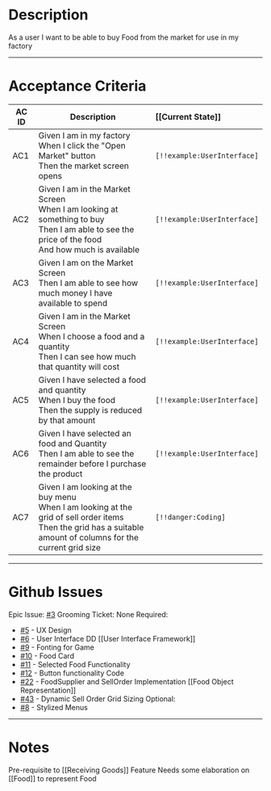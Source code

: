 # Description
As a user I want to be able to buy Food from the market for use in my factory

---
# Acceptance Criteria

| AC ID | Description                                                                                                                                                         | [[Current State]]               |
| ----- | ------------------------------------------------------------------------------------------------------------------------------------------------------------------- | :------------------------------ |
| AC1   | Given I am in my factory<br>When I click the "Open Market" button<br>Then the market screen opens                                                                   | `[!!example:UserInterface]`<br> |
| AC2   | Given I am in the Market Screen<br>When I am looking at something to buy<br>Then I am able to see the price of the food<br>And how much is available                | `[!!example:UserInterface]`     |
| AC3   | Given I am on the Market Screen<br>Then I am able to see how much money I have available to spend                                                                   | `[!!example:UserInterface]`     |
| AC4   | Given I am in the Market Screen<br>When I choose a food and a quantity<br>Then I can see how much that quantity will cost                                           | `[!!example:UserInterface]`     |
| AC5   | Given I have selected a food and quantity<br>When I buy the food<br>Then the supply is reduced by that amount                                                       | `[!!example:UserInterface]`     |
| AC6   | Given I have selected an food and Quantity<br>Then I am able to see the remainder before I purchase the product                                                     | `[!!example:UserInterface]`     |
| AC7   | Given I am looking at the buy menu<br>When I am looking at the grid of sell order items<br>Then the grid has a suitable amount of columns for the current grid size | `[!!danger:Coding]`             |

---
# Github Issues
Epic Issue: [#3](https://github.com/JackFawthorpe/FoodRTS/issues/3)
Grooming Ticket: None
Required:
 - [#5](https://github.com/JackFawthorpe/FoodRTS/issues/5) - UX Design
 - [#6](https://github.com/JackFawthorpe/FoodRTS/issues/6) - User Interface DD [[User Interface Framework]] 
- [#9](https://github.com/JackFawthorpe/FoodRTS/issues/9) - Fonting for Game
- [#10](https://github.com/JackFawthorpe/FoodRTS/issues/10) - Food Card
- [#11](https://github.com/JackFawthorpe/FoodRTS/issues/11) - Selected Food Functionality
- [#12](https://github.com/JackFawthorpe/FoodRTS/issues/12) - Button functionality Code
- [#22](https://github.com/JackFawthorpe/FoodRTS/issues/22) - FoodSupplier and SellOrder Implementation [[Food Object Representation]]
- [#43](https://github.com/JackFawthorpe/FoodRTS/issues/43) - Dynamic Sell Order Grid Sizing
Optional:
- [#8](https://github.com/JackFawthorpe/FoodRTS/issues/8) - Stylized Menus
---
# Notes
Pre-requisite to [[Receiving Goods]] Feature
Needs some elaboration on [[Food]] to represent Food